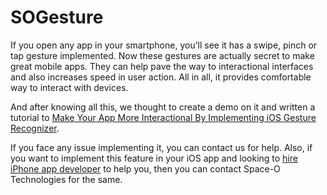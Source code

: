 # SOGesture

If you open any app in your smartphone, you’ll see it has a swipe, pinch or tap gesture implemented. Now these gestures are actually secret to make great mobile apps. They can help pave the way to interactional interfaces and also increases speed in user action. All in all, it provides comfortable way to interact with devices.

And after knowing all this, we thought to create a demo on it and written a tutorial to [Make Your App More Interactional By Implementing iOS Gesture Recognizer](https://www.spaceotechnologies.com/make-ios-app-interactional-ios-gesture-recognizer/).

If you face any issue implementing it, you can contact us for help. Also, if you want to implement this feature in your iOS app and looking to [hire iPhone app developer](http://www.spaceotechnologies.com/hire-iphone-developer/) to help you, then you can contact Space-O Technologies for the same.
